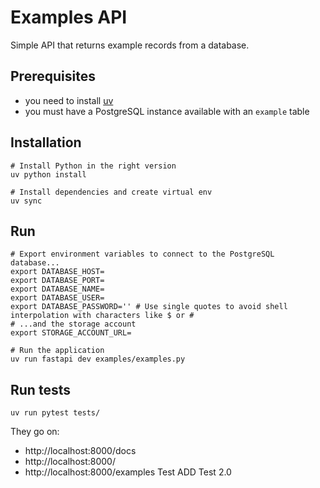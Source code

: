 # Examples API

Simple API that returns example records from a database.

## Prerequisites

- you need to install [uv](https://docs.astral.sh/uv/guides/install-python/)
- you must have a PostgreSQL instance available with an `example` table

## Installation

```shell
# Install Python in the right version
uv python install

# Install dependencies and create virtual env
uv sync
```

## Run

```shell
# Export environment variables to connect to the PostgreSQL database...
export DATABASE_HOST=
export DATABASE_PORT=
export DATABASE_NAME=
export DATABASE_USER=
export DATABASE_PASSWORD='' # Use single quotes to avoid shell interpolation with characters like $ or #
# ...and the storage account
export STORAGE_ACCOUNT_URL=

# Run the application
uv run fastapi dev examples/examples.py
```

## Run tests

```
uv run pytest tests/
```

They go on:

- http://localhost:8000/docs
- http://localhost:8000/
- http://localhost:8000/examples
T e s t   A D D  
 T e s t   2 . 0  
 